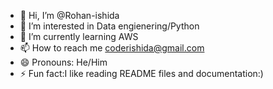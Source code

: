 - 👋 Hi, I’m @Rohan-ishida
- 👀 I’m interested in Data engienering/Python  
- 🌱 I’m currently learning AWS
- 📫 How to reach me coderishida@gmail.com
- 😄 Pronouns: He/Him
- ⚡ Fun fact:I like reading README files and documentation:)

<!---
Rohan-ishida/Rohan-ishida is a ✨ special ✨ repository because its `README.md` (this file) appears on your GitHub profile.
You can click the Preview link to take a look at your changes.
--->

